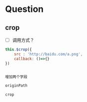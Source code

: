 # Question

## crop

- [ ] 调用方式？

```javascript
this.$crop({
    src : 'http://baidu.com/a.png',
    callback: ()=>{}
})


增加两个字段

originPath 

crop 
```

